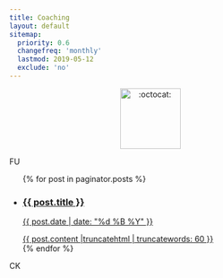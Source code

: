 ```yaml
---
title: Coaching
layout: default
sitemap:
  priority: 0.6
  changefreq: 'monthly'
  lastmod: 2019-05-12
  exclude: 'no'
---
```


<p align="center">
       <img class="emoji" title=":octocat:" alt=":octocat:" src="https://octodex.github.com/images/agendacat.png" height="108" width="108">
     </p>
FU    
<ul class="entries">
  {% for post in paginator.posts %}
  <li>
    <a href="{{ post.url }}">
    <h3>{{ post.title }}</h3>
    <p class="blogdate">{{ post.date | date: "%d %B %Y" }}</p>
    <div>{{ post.content |truncatehtml | truncatewords: 60 }}</div>
    </a>
  </li>
  {% endfor %}
</ul>
CK    

